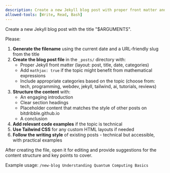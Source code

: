 ```yaml
---
description: Create a new Jekyll blog post with proper front matter and structure
allowed-tools: [Write, Read, Bash]
---
```


Create a new Jekyll blog post with the title "$ARGUMENTS".

Please:

1. **Generate the filename** using the current date and a URL-friendly slug from the title
2. **Create the blog post file** in the `_posts/` directory with:
   - Proper Jekyll front matter (layout: post, title, date, categories)
   - Add `mathjax: true` if the topic might benefit from mathematical expressions
   - Include appropriate categories based on the topic (choose from: tech, programming, webdev, jekyll, tailwind, ai, tutorials, reviews)
3. **Structure the content** with:
   - An engaging introduction
   - Clear section headings
   - Placeholder content that matches the style of other posts on bitdribble.github.io
   - A conclusion
4. **Add relevant code examples** if the topic is technical
5. **Use Tailwind CSS** for any custom HTML layouts if needed
6. **Follow the writing style** of existing posts - technical but accessible, with practical examples

After creating the file, open it for editing and provide suggestions for the content structure and key points to cover.

Example usage: `/new-blog Understanding Quantum Computing Basics`